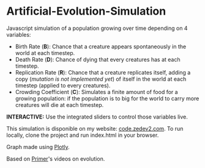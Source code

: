 # Artificial-Evolution-Simulation

Javascript simulation of a population growing over time depending on 4 variables:

- Birth Rate (**B**): Chance that a creature appears spontaneously in the world at each timestep.
- Death Rate (**D**): Chance of dying that every creatures has at each timestep.
- Replication Rate (**R**): Chance that a creature replicates itself, adding a copy (*mutation is not implemented yet*) of itself in the world at each timestep (applied to every creatures).
- Crowding Coefficient (**C**): Simulates a finite amount of food for a growing population: if the population is to big for the world to carry more creatures will die at each timestep.

**INTERACTIVE:** Use the integrated sliders to control those variables live.

This simulation is disponible on my website: [code.zedev2.com](https://www.code.zedev2.com/Evolution.html). To run locally, clone the project and run index.html in your browser.

Graph made using [Plotly](https://plot.ly/javascript/).

Based on [Primer](https://www.youtube.com/channel/UCKzJFdi57J53Vr_BkTfN3uQ)'s videos on evolution.
